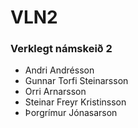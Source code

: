 # VLN2
### Verklegt námskeið 2
- Andri Andrésson 
- Gunnar Torfi Steinarsson 
- Orri Arnarsson
- Steinar Freyr Kristinsson 
- Þorgrímur Jónasarson
